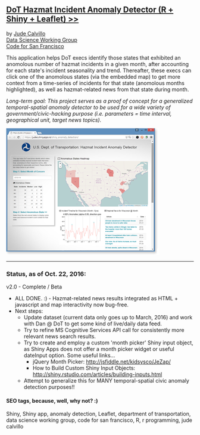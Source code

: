 ## [DoT Hazmat Incident Anomaly Detector (R + Shiny + Leaflet) >>](https://judec.shinyapps.io/shiny_anomaly_detection/)
by [Jude Calvillo](http://linkd.in/vVlpXA)  
[Data Science Working Group](http://datascience.codeforsanfrancisco.org)  
[Code for San Francisco](http://www.codeforsanfrancisco.org)  

This application helps DoT execs identify those states that exhibited an anomolous number of hazmat incidents in a given month, after accounting for each state's incident seasonality and trend. Thereafter, these execs can click one of the anomolous states (via the embedded map) to get more context from a time-series of incidents for that state (anomolous months highlighted), as well as hazmat-related news from that state during month.  

*Long-term goal: This project serves as a proof of concept for a generalized temporal-spatial anomaly detector to be used for a wide variety of government/civic-hacking purpose (i.e. parameters = time interval, geographical unit, target news topics).*  

[![](www/shiny_anomalies-R_jude-calvillo_mock.png)](https://judec.shinyapps.io/shiny_anomaly_detection/)  

***

### Status, as of Oct. 22, 2016:
v2.0 - Complete / Beta

* ALL DONE. :) - Hazmat-related news results integrated as HTML + javascript and map interactivity now bug-free.
* Next steps: 
    - Update dataset (current data only goes up to March, 2016) and work with Dan @ DoT to get some kind of live/daily data feed. 
    - Try to refine MS Cognitive Services API call for consistently more relevant news search results.
    - Try to create and employ a custom 'month picker' Shiny input object, as Shiny Apps does not offer a month picker widget or useful dateInput option. Some useful links...
        - jQuery Month Picker: http://jsfiddle.net/kidsysco/JeZap/
        - How to Build Custom Shiny Input Objects: http://shiny.rstudio.com/articles/building-inputs.html
    - Attempt to generalize this for MANY temporal-spatial civic anomaly detection purposes!!

#### SEO tags, because, well, why not? :)

Shiny, Shiny app, anomaly detection, Leaflet, department of transportation, data science working group, code for san francisco, R, r programming, jude calvillo
